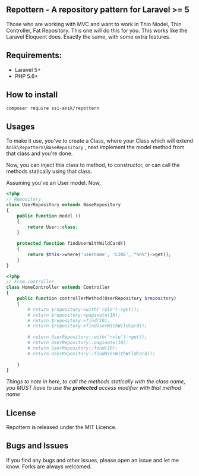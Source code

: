 ## Repottern - A repository pattern for Laravel >= 5
Those who are working with MVC and want to work in Thin Model, Thin Controller, Fat Repository. This one will do this for you.
This works like the Laravel Eloquent does. Exactly the same, with some extra features.

## Requirements:
* Laravel 5+
* PHP  5.6+

## How to install
`composer require ssi-anik/repottern`

## Usages
To make it use, you've to create a Class, where your Class which will extend `Anik\Repottern\BaseRepository` , next implement the model method from that class and you're done.

Now, you can inject this class to method, to constructor, or can call the methods statically using that class. 

Assuming you've an User model. Now,

```php
<?php
// Repository
class UserRepository extends BaseRepository
{
	public function model ()
	{
		return User::class;
	}	
	
	protected function findUserWithWildCard()
	{
	    return $this->where('username', 'LIKE', "%n%")->get();
	}
}
```

```php
<?php
// From controller
class HomeController extends Controller
{
    public function controllerMethod(UserRepository $repository)
    {
        # return $repository->with('role')->get();
        # return $repository->paginate(10);
        # return $repository->find(10);
        # return $repository->findUserWithWildCard();
        
        # return UserRepository::with('role')->get();
        # return UserRepository::paginate(10);
        # return UserRepository::find(10);
        # return UserRepository::findUserWithWildCard();
        
    }
}
```

_Things to note in here, to call the methods statically with the class name, you MUST have to use the **protected** access modifier with that method name_

## License
Repottern is released under the MIT Licence.

## Bugs and Issues
If you find any bugs and other issues, please open an issue and let me know. Forks are always welcomed. 